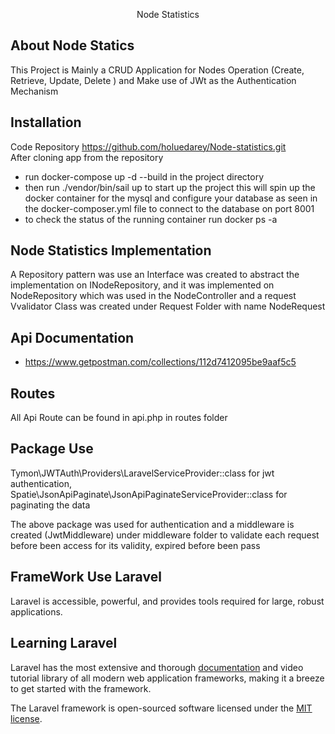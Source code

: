<p align="center">
Node Statistics
</p>



## About Node Statics
This Project is Mainly a CRUD Application for Nodes Operation (Create, Retrieve, Update, Delete ) and Make use of JWt as the Authentication Mechanism

## Installation

Code Repository https://github.com/holuedarey/Node-statistics.git  
After cloning app from the repository

- run docker-compose up -d --build in the project directory
- then run ./vendor/bin/sail up to start up the project this will spin up the docker container for the mysql and configure your database as seen in the docker-composer.yml file to connect to the database on port 8001
- to check the status of the running container run docker ps -a

## Node Statistics Implementation
A Repository pattern was use an Interface was created to abstract the implementation on INodeRepository, and it was implemented on NodeRepository which was used in the NodeController and a request Vvalidator Class was created under Request Folder with name NodeRequest

## Api Documentation
- https://www.getpostman.com/collections/112d7412095be9aaf5c5

## Routes
All Api Route can be found in api.php in routes folder


## Package Use
Tymon\JWTAuth\Providers\LaravelServiceProvider::class for jwt authentication,
Spatie\JsonApiPaginate\JsonApiPaginateServiceProvider::class for paginating the data

The above package was used for authentication and a middleware is created (JwtMiddleware) under middleware folder to validate each request before been access for its validity, expired before been pass



## FrameWork Use Laravel
Laravel is accessible, powerful, and provides tools required for large, robust applications.

## Learning Laravel

Laravel has the most extensive and thorough [documentation](https://laravel.com/docs) and video tutorial library of all modern web application frameworks, making it a breeze to get started with the framework.

The Laravel framework is open-sourced software licensed under the [MIT license](https://opensource.org/licenses/MIT).
